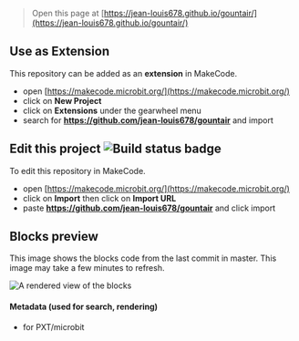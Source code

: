 
> Open this page at [https://jean-louis678.github.io/gountair/](https://jean-louis678.github.io/gountair/)

## Use as Extension

This repository can be added as an **extension** in MakeCode.

* open [https://makecode.microbit.org/](https://makecode.microbit.org/)
* click on **New Project**
* click on **Extensions** under the gearwheel menu
* search for **https://github.com/jean-louis678/gountair** and import

## Edit this project ![Build status badge](https://github.com/jean-louis678/gountair/workflows/MakeCode/badge.svg)

To edit this repository in MakeCode.

* open [https://makecode.microbit.org/](https://makecode.microbit.org/)
* click on **Import** then click on **Import URL**
* paste **https://github.com/jean-louis678/gountair** and click import

## Blocks preview

This image shows the blocks code from the last commit in master.
This image may take a few minutes to refresh.

![A rendered view of the blocks](https://github.com/jean-louis678/gountair/raw/master/.github/makecode/blocks.png)

#### Metadata (used for search, rendering)

* for PXT/microbit
<script src="https://makecode.com/gh-pages-embed.js"></script><script>makeCodeRender("{{ site.makecode.home_url }}", "{{ site.github.owner_name }}/{{ site.github.repository_name }}");</script>
